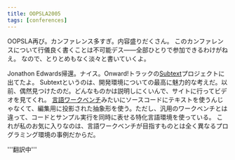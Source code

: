 ```yaml
---
title: OOPSLA2005
tags: [conferences]
---
```


OOPSLA再び。カンファレンス多すぎ。内容盛りだくさん。
このカンファレンスについて行儀良く書くことは不可能デス——全部ひとりで参加できるわけがねえ。
なので、とりとめもなく淡々と書いていくよ。

Jonathon Edwards帰還。ナイス。Onward!トラックの[Subtext](http://subtextual.org/)プロジェクトに出てたよ。
Subtextというのは、開発環境についての最高に魅力的な考えだ。以前、偶然見つけたのだ。どんなものかは説明しにくいんで、サイトに行ってビデオを見てくれ。
[言語ワークベンチ](/LanguageWorkbench)みたいにソースコードにテキストを使うんじゃなくて、編集用に投影された抽象形を使う。ただし、汎用のワークベンチとは違って、コードとサンプル実行を同時に表せる特化言語環境を使っている。
これが私のお気に入りなのは、言語ワークベンチが目指すものとは全く異なるプログラミング環境の事例だからだ。

'''翻訳中'''
